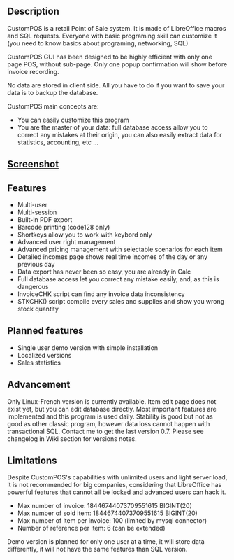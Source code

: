 ## Description
CustomPOS is a retail Point of Sale system. It is made of LibreOffice macros and SQL requests. Everyone with basic programing skill can customize it (you need to know basics about programing, networking, SQL)

CustomPOS GUI has been designed to be highly efficient with only one page POS, without sub-page. Only one popup confirmation will show before invoice recording.

No data are stored in client side. All you have to do if you want to save your data is to backup the database.    
  
CustomPOS main concepts are:
- You can easily customize this program
- You are the master of your data: full database access allow you to correct any mistakes at their origin, you can also easily extract data for statistics, accounting, etc ...

## [Screenshot](https://github.com/Nick689/CustomPOS/blob/master/Preview/ViewAll.md)

## Features
* Multi-user
* Multi-session
* Built-in PDF export
* Barcode printing (code128 only)
* Shortkeys allow you to work with keybord only
* Advanced user right management
* Advanced pricing management with selectable scenarios for each item
* Detailed incomes page shows real time incomes of the day or any previous day
* Data export has never been so easy, you are already in Calc
* Full database access let you correct any mistake easily,        and,    as this is dangerous
* InvoiceCHK script can find any invoice data inconsistency
* STKCHK() script compile every sales and supplies and show you wrong stock quantity

## Planned features
* Single user demo version with simple installation
* Localized versions
* Sales statistics

## Advancement
Only Linux-French version is currently available. Item edit page does not exist yet, but you can edit database directly. Most important features are implemented and this program is used daily. Stability is good but not as good as other classic program, however data loss cannot happen with transactional SQL. Contact me to get the last version 0.7. Please see changelog in Wiki section for versions notes.

## Limitations
Despite CustomPOS's capabilities with unlimited users and light server load, it is not recommended for big companies, considering that LibreOffice has powerful features that cannot all be locked and advanced users can hack it.

* Max number of invoice: 18446744073709551615 BIGINT(20)
* Max number of sold item: 18446744073709551615 BIGINT(20)
* Max number of item per invoice: 100 (limited by mysql connector)
* Number of reference per item: 6 (can be extended)

Demo version is planned for only one user at a time, it will store data differently, it will not have the same features than SQL version.
